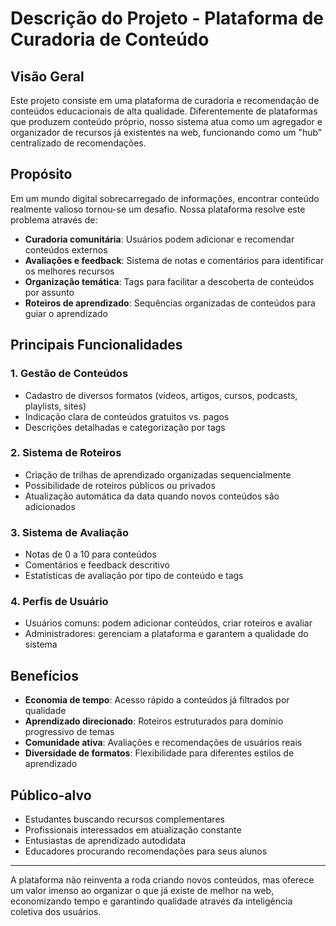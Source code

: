 # Descrição do Projeto - Plataforma de Curadoria de Conteúdo

## Visão Geral

Este projeto consiste em uma plataforma de curadoria e recomendação de conteúdos educacionais de alta qualidade. Diferentemente de plataformas que produzem conteúdo próprio, nosso sistema atua como um agregador e organizador de recursos já existentes na web, funcionando como um "hub" centralizado de recomendações.

## Propósito

Em um mundo digital sobrecarregado de informações, encontrar conteúdo realmente valioso tornou-se um desafio. Nossa plataforma resolve este problema através de:

- **Curadoria comunitária**: Usuários podem adicionar e recomendar conteúdos externos
- **Avaliações e feedback**: Sistema de notas e comentários para identificar os melhores recursos
- **Organização temática**: Tags para facilitar a descoberta de conteúdos por assunto
- **Roteiros de aprendizado**: Sequências organizadas de conteúdos para guiar o aprendizado

## Principais Funcionalidades

### 1. Gestão de Conteúdos
- Cadastro de diversos formatos (vídeos, artigos, cursos, podcasts, playlists, sites)
- Indicação clara de conteúdos gratuitos vs. pagos
- Descrições detalhadas e categorização por tags

### 2. Sistema de Roteiros
- Criação de trilhas de aprendizado organizadas sequencialmente
- Possibilidade de roteiros públicos ou privados
- Atualização automática da data quando novos conteúdos são adicionados

### 3. Sistema de Avaliação
- Notas de 0 a 10 para conteúdos
- Comentários e feedback descritivo
- Estatísticas de avaliação por tipo de conteúdo e tags

### 4. Perfis de Usuário
- Usuários comuns: podem adicionar conteúdos, criar roteiros e avaliar
- Administradores: gerenciam a plataforma e garantem a qualidade do sistema

## Benefícios

- **Economia de tempo**: Acesso rápido a conteúdos já filtrados por qualidade
- **Aprendizado direcionado**: Roteiros estruturados para domínio progressivo de temas
- **Comunidade ativa**: Avaliações e recomendações de usuários reais
- **Diversidade de formatos**: Flexibilidade para diferentes estilos de aprendizado

## Público-alvo

- Estudantes buscando recursos complementares
- Profissionais interessados em atualização constante
- Entusiastas de aprendizado autodidata
- Educadores procurando recomendações para seus alunos

---

A plataforma não reinventa a roda criando novos conteúdos, mas oferece um valor imenso ao organizar o que já existe de melhor na web, economizando tempo e garantindo qualidade através da inteligência coletiva dos usuários.